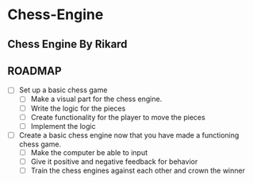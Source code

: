 
# Chess-Engine

## Chess Engine By Rikard

## ROADMAP

-   [ ] Set up a basic chess game
    -   [ ] Make a visual part for the chess engine.
    -   [ ] Write the logic for the pieces
    -   [ ] Create functionality for the player to move the pieces
    -   [ ] Implement the logic
-   [ ] Create a basic chess engine now that you have made a functioning chess game.
    -   [ ] Make the computer be able to input
    -   [ ] Give it positive and negative feedback for behavior
    -   [ ] Train the chess engines against each other and crown the winner
